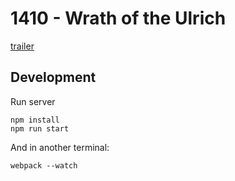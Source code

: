 # 1410 - Wrath of the Ulrich

[trailer](https://youtu.be/5_WDcsHcp_Y)


## Development

Run server

    npm install
    npm run start

And in another terminal:

    webpack --watch
